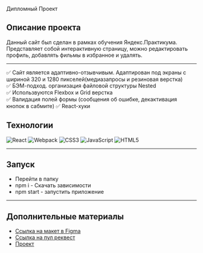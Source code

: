 Дипломный Проект

## Описание проекта

Данный сайт был сделан в рамках обучения Яндекс.Практикума. Представляет собой интерактивную страницу, можно редактировать профиль, добавлять фильмы в избранное и удалять.

---

✅ Сайт является адаптивно-отзывчивым. Адаптирован под экраны с шириной 320 и 1280 пикселей(медиазапросы и резиновая верстка)  
 ✅ БЭМ-подход. организация файловой структуры Nested  
 ✅ Использвуются Flexbox и Grid верстка  
 ✅ Валидация полей формы (сообщения об ошибке, декактивация кнопок в сабмите)
✅ React-хуки

## Технологии

![React](https://img.shields.io/badge/react-%2320232a.svg?style=for-the-badge&logo=react&logoColor=%2361DAFB)
![Webpack](https://img.shields.io/badge/webpack-%238DD6F9.svg?style=for-the-badge&logo=webpack&logoColor=black)
![CSS3](https://img.shields.io/badge/css3-%231572B6.svg?style=for-the-badge&logo=css3&logoColor=white)
![JavaScript](https://img.shields.io/badge/javascript-%23323330.svg?style=for-the-badge&logo=javascript&logoColor=%23F7DF1E)
![HTML5](https://img.shields.io/badge/html5-%23E34F26.svg?style=for-the-badge&logo=html5&logoColor=white)

---

## Запуск

- Перейти в папку
- npm i - Скачать зависимости
- npm start - запустить приложение

---

## Дополнительные материалы

- [Ссылка на макет в Figma](<https://www.figma.com/file/X0qIsnZllD98Q1I0AFtfSq/Diploma-(Copy)-(Copy)?type=design&node-id=891-3857>)
- [Ссылка на пул реквест](https://github.com/Powerhair/movies-explorer-frontend/pull/4)
- [Проект](http://diploma.nomoredomains.monster)
